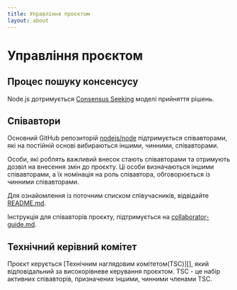 ```yaml
---
title: Управління проєктом
layout: about
---
```


# Управління проєктом

## Процес пошуку консенсусу

Node.js дотримується [Consensus Seeking][] моделі прийняття рішень.

## Співавтори

Основний GitHub репозиторій [nodejs/node][] підтримується співавторами, які на постійній основі вибираються іншими, чинними, співавторами.

Особи, які роблять важливий внесок стають співавторами та отримують дозвіл на внесення змін до проєкту. Ці особи визначаються іншими співавторами, а їх номінація на роль співавтора, обговорюється із чинними співавторами.

Для ознайомлення із поточним списком співучасників, відвідайте [README.md][].

Інструкція для співавторів проєкту, підтримується на [collaborator-guide.md][].

## Технічний керівний комітет

Проєкт керується \[Технічним наглядовим комітетом(TSC)]\[], який відповідальний за високорівневе керування проєктом. TSC - це набір активних співавторів, призначених іншими, чинними членами TSC.

[consensus seeking]: https://en.wikipedia.org/wiki/Consensus-seeking_decision-making
[readme.md]: https://github.com/nodejs/node/blob/main/README.md#current-project-team-members
[tsc]: https://github.com/nodejs/TSC
[technical steering committee (tsc)]: https://github.com/nodejs/TSC/blob/main/TSC-Charter.md
[collaborator-guide.md]: https://github.com/nodejs/node/blob/main/doc/contributing/collaborator-guide.md
[nodejs/node]: https://github.com/nodejs/node

